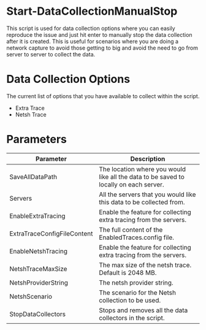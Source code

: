 # Start-DataCollectionManualStop

This script is used for data collection options where you can easily reproduce the issue and just hit enter to manually stop the data collection after it is created. This is useful for scenarios where you are doing a network capture to avoid those getting to big and avoid the need to go from server to server to collect the data. 

# Data Collection Options 

The current list of options that you have available to collect within the script. 

- Extra Trace 
- Netsh Trace 

# Parameters 

Parameter | Description
----------|------------
SaveAllDataPath | The location where you would like all the data to be saved to locally on each server.
Servers | All the servers that you would like this data to be collected from. 
EnableExtraTracing | Enable the feature for collecting extra tracing from the servers.
ExtraTraceConfigFileContent | The full content of the EnabledTraces.config file. 
EnableNetshTracing | Enable the feature for collecting extra tracing from the servers.
NetshTraceMaxSize | The max size of the netsh trace. Default is 2048 MB. 
NetshProviderString | The netsh provider string. 
NetshScenario | The scenario for the Netsh collection to be used. 
StopDataCollectors | Stops and removes all the data collectors in the script. 